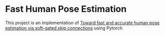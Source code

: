 # Fast Human Pose Estimation
This project is an implementation of [Toward fast and accurate human pose estimation via soft-gated skip connections](https://arxiv.org/abs/2002.11098) using Pytorch
